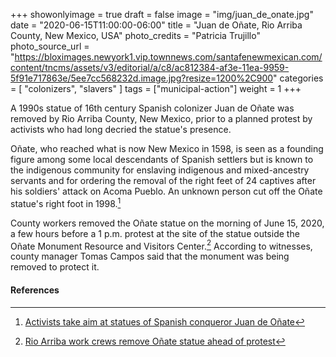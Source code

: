 +++
showonlyimage = true
draft = false
image = "img/juan_de_onate.jpg"
date = "2020-06-15T11:00:00-06:00"
title = "Juan de Oñate, Rio Arriba County, New Mexico, USA"
photo_credits = "Patricia Trujillo"
photo_source_url = "https://bloximages.newyork1.vip.townnews.com/santafenewmexican.com/content/tncms/assets/v3/editorial/a/c8/ac812384-af3e-11ea-9959-5f91e717863e/5ee7cc568232d.image.jpg?resize=1200%2C900"
categories = [ "colonizers", "slavers" ]
tags = ["municipal-action"]
weight = 1
+++

A 1990s statue of 16th century Spanish colonizer Juan de Oñate was removed by Rio Arriba County, New Mexico, prior to a planned protest by activists who had long decried the statue's presence.

<!--more-->

Oñate, who reached what is now New Mexico in 1598, is seen as a founding figure among some local descendants of Spanish settlers but is known to the indigenous community for enslaving indigenous and mixed-ancestry servants and for ordering the removal of the right feet of 24 captives after his soldiers' attack on Acoma Pueblo. An unknown person cut off the Oñate statue's right foot in 1998.[^1]

County workers removed the Oñate statue on the morning of June 15, 2020, a few hours before a 1 p.m. protest at the site of the statue outside the Oñate Monument Resource and Visitors Center.[^2] According to witnesses, county manager Tomas Campos said that the monument was being removed to protect it.

#### References

[^1]: [Activists take aim at statues of Spanish conqueror Juan de Oñate](https://www.santafenewmexican.com/news/local_news/activists-take-aim-at-statues-of-spanish-conqueror-juan-de-o-ate/article_80575c3a-44ec-58f2-8d56-521f64ba542e.html)

[^2]: [Rio Arriba work crews remove Oñate statue ahead of protest](https://www.santafenewmexican.com/news/local_news/work-crews-take-down-o-ate-statue/article_41428204-af3c-11ea-b12b-c33ed0b5b099.html)
